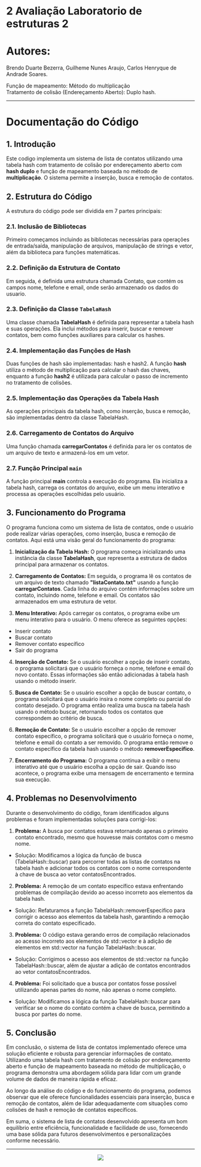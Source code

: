 # 2 Avaliação Laboratorio de estruturas 2
# Autores:
Brendo Duarte Bezerra, Guilheme Nunes Araujo, Carlos Henryque de Andrade Soares.

Função de mapeamento: Método do multiplicação <br>
Tratamento de colisão (Endereçamento Aberto): Duplo hash.

---

# Documentação do Código

## 1. Introdução
Este codigo implementa um sistema de lista de contatos utilizando uma tabela hash com tratamento de colisão por endereçamento aberto com **hash duplo** e função de mapeamento baseada no método de **multiplicação**. O sistema permite a inserção, busca e remoção de contatos.

## 2. Estrutura do Código
A estrutura do código pode ser dividida em 7 partes principais:

### 2.1. Inclusão de Bibliotecas
Primeiro começamos incluindo as bibliotecas necessárias para operações de entrada/saída, manipulação de arquivos, manipulação de strings e vetor, além da biblioteca <cmath> para funções matemáticas.

### 2.2. Definição da Estrutura de Contato
Em seguida, é definida uma estrutura chamada Contato, que contém os campos nome, telefone e email, onde serão armazenado os dados do usuario.

### 2.3. Definição da Classe `TabelaHash`
Uma classe chamada **TabelaHash** é definida para representar a tabela hash e suas operações. Ela inclui métodos para inserir, buscar e remover contatos, bem como funções auxiliares para calcular os hashes.

### 2.4. Implementação das Funções de Hash
Duas funções de hash são implementadas: hash e hash2. A função **hash** utiliza o método de multiplicação para calcular o hash das chaves, enquanto a função **hash2** é utilizada para calcular o passo de incremento no tratamento de colisões.

### 2.5. Implementação das Operações da Tabela Hash
As operações principais da tabela hash, como inserção, busca e remoção, são implementadas dentro da classe TabelaHash.

### 2.6. Carregamento de Contatos do Arquivo
Uma função chamada **carregarContatos** é definida para ler os contatos de um arquivo de texto e armazená-los em um vetor.

### 2.7. Função Principal `main`
A função principal **main** controla a execução do programa. Ela inicializa a tabela hash, carrega os contatos do arquivo, exibe um menu interativo e processa as operações escolhidas pelo usuário.

## 3. Funcionamento do Programa
O programa funciona como um sistema de lista de contatos, onde o usuário pode realizar várias operações, como inserção, busca e remoção de contatos. Aqui está uma visão geral do funcionamento do programa:

1. **Inicialização da Tabela Hash:** O programa começa inicializando uma instância da classe **TabelaHash**, que representa a estrutura de dados principal para armazenar os contatos.

2. **Carregamento de Contatos:** Em seguida, o programa lê os contatos de um arquivo de texto chamado **"listaContato.txt"** usando a função **carregarContatos**. Cada linha do arquivo contém informações sobre um contato, incluindo nome, telefone e email. Os contatos são armazenados em uma estrutura de vetor.

3. **Menu Interativo:** Após carregar os contatos, o programa exibe um menu interativo para o usuário. O menu oferece as seguintes opções:

+ Inserir contato
+ Buscar contato
+ Remover contato específico
+ Sair do programa

4. **Inserção de Contato:** Se o usuário escolher a opção de inserir contato, o programa solicitará que o usuário forneça o nome, telefone e email do novo contato. Essas informações são então adicionadas à tabela hash usando o método inserir.

5. **Busca de Contato:** Se o usuário escolher a opção de buscar contato, o programa solicitará que o usuário insira o nome completo ou parcial do contato desejado. O programa então realiza uma busca na tabela hash usando o método buscar, retornando todos os contatos que correspondem ao critério de busca.

6. **Remoção de Contato:** Se o usuário escolher a opção de remover contato específico, o programa solicitará que o usuário forneça o nome, telefone e email do contato a ser removido. O programa então remove o contato específico da tabela hash usando o método **removerEspecifico**.

7. **Encerramento do Programa:** O programa continua a exibir o menu interativo até que o usuário escolha a opção de sair. Quando isso acontece, o programa exibe uma mensagem de encerramento e termina sua execução.

## 4. Problemas no Desenvolvimento

Durante o desenvolvimento do código, foram identificados alguns problemas e foram implementadas soluções para corrigi-los:

1. **Problema:** A busca por contatos estava retornando apenas o primeiro contato encontrado, mesmo que houvesse mais contatos com o mesmo nome.

+ Solução: Modificamos a lógica da função de busca (TabelaHash::buscar) para percorrer todas as listas de contatos na tabela hash e adicionar todos os contatos com o nome correspondente à chave de busca ao vetor contatosEncontrados.

2. **Problema:** A remoção de um contato específico estava enfrentando problemas de compilação devido ao acesso incorreto aos elementos da tabela hash.

+ Solução: Refaturamos a função TabelaHash::removerEspecifico para corrigir o acesso aos elementos da tabela hash, garantindo a remoção correta do contato especificado.

3. **Problema:** O código estava gerando erros de compilação relacionados ao acesso incorreto aos elementos de std::vector e à adição de elementos em std::vector na função TabelaHash::buscar.

+ Solução: Corrigimos o acesso aos elementos de std::vector na função TabelaHash::buscar, além de ajustar a adição de contatos encontrados ao vetor contatosEncontrados.

4. **Problema:** Foi solicitado que a busca por contatos fosse possível utilizando apenas partes do nome, não apenas o nome completo.

+ Solução: Modificamos a lógica da função TabelaHash::buscar para verificar se o nome do contato contém a chave de busca, permitindo a busca por partes do nome.


## 5. Conclusão
Em conclusão, o sistema de lista de contatos implementado oferece uma solução eficiente e robusta para gerenciar informações de contato. Utilizando uma tabela hash com tratamento de colisão por endereçamento aberto e função de mapeamento baseada no método de multiplicação, o programa demonstra uma abordagem sólida para lidar com um grande volume de dados de maneira rápida e eficaz.

Ao longo da análise do código e do funcionamento do programa, podemos observar que ele oferece funcionalidades essenciais para inserção, busca e remoção de contatos, além de lidar adequadamente com situações como colisões de hash e remoção de contatos específicos.

Em suma, o sistema de lista de contatos desenvolvido apresenta um bom equilíbrio entre eficiência, funcionalidade e facilidade de uso, fornecendo uma base sólida para futuros desenvolvimentos e personalizações conforme necessário.

---
<p align="center"><img src="http://img.shields.io/static/v1?label=STATUS&message=%20CONCLUIDO&color=GREEN&style=for-the-badge"/></p>